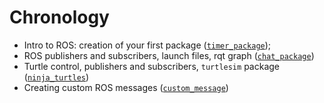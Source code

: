# Chronology

- Intro to ROS: creation of your first package ([`timer_package`](timer_package));
- ROS publishers and subscribers, launch files, rqt graph ([`chat_package`](chat_package))
- Turtle control, publishers and subscribers, `turtlesim` package ([`ninja_turtles`](ninja_turtles))
- Creating custom ROS messages ([`custom_message`](custom_message))
